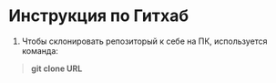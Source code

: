 # Инструкция по Гитхаб
1. Чтобы склонировать репозиторый к себе на ПК, используется команда:
>**git clone URL**
